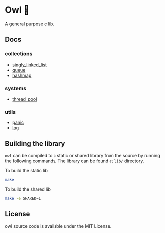 # Owl 🦉

A general purpose c lib.

## Docs

### collections

- [singly_linked_list](./docs/singly_linked_list.md)
- [queue](./docs/queue.md)
- [hashmap](./docs/hashmap.md)

### systems

- [thread_pool](./docs/thread_pool.md)

### utils

- [panic](./docs/panic.md)
- [log](./docs/log.md)

## Building the library

`owl` can be compiled to a static or shared library from the source by running the following commands. The library can be found at `lib/` directory.

To build the static lib

```sh
make
```

To build the shared lib

```sh
make -e SHARED=1
```

## License

owl source code is available under the MIT License.
